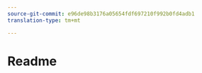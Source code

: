 ```yaml
---
source-git-commit: e96de98b3176a05654fdf697210f992b0fd4adb1
translation-type: tm+mt

---
```

# Readme
